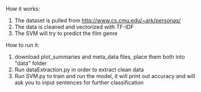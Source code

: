 How it works:
1) The dataset is pulled from http://www.cs.cmu.edu/~ark/personas/
2) The data is cleaned and vectorized with TF-IDF
3) The SVM will try to predict the film genre

How to run it:
1) download plot_summaries and meta_data files, place them both into "data" folder 
2) Run dataExtraction.py in order to extract clean data
3) Run SVM.py to train and run the model, it will print out accuracy and will ask you to input sentences for further classification
